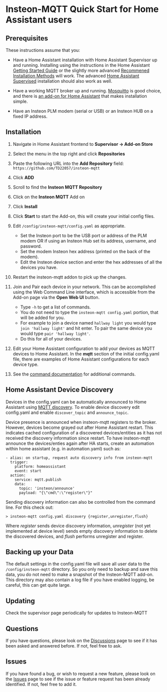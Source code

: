 # Insteon-MQTT Quick Start for Home Assistant users

## Prerequisites

These instructions assume that you:

- Have a Home Assistant installation with Home Assistant Supervisor up and
  running.  Installing using the instructions in the Home Assistant
  [Getting Started Guide](https://www.home-assistant.io/getting-started/)
  or the slightly more advanced
  [Recommened Installation Methods](https://www.home-assistant.io/docs/installation/#recommended)
  will work.  The advanced
  [Home Assistant Supervised](https://github.com/home-assistant/supervised-installer)
  installation should also work as well.

- Have a working MQTT broker up and running.
  [Mosquitto](https://mosquitto.org/) is good choice, and there is [an add-on
  for Home Assistant](https://www.home-assistant.io/addons/mosquitto/) that
  makes installation simple.

- Have an Insteon PLM modem (serial or USB) or an Insteon HUB on a fixed IP
  address.

## Installation

1. Navigate in Home Assistant frontend to __Supervisor -> Add-on Store__
2. Select the menu in the top right and click __Repositories__
3. Paste the following URL into the __Add Repository__ field:
   `https://github.com/TD22057/insteon-mqtt`
4. Click __ADD__
5. Scroll to find the __Insteon MQTT Repository__
6. Click on the __Insteon MQTT__ Add on
7. Click __Install__
8. Click __Start__ to start the Add-on, this will create your initial config
   files.
9. Edit `/config/insteon-mqtt/config.yaml` as appropriate.

   - Set the Insteon port to be the USB port or address of the PLM modem OR
     if using an Insteon Hub set its address, username, and password.
   - Set the modem Insteon hex address (printed on the back of the modem).
   - Edit the Insteon device section and enter the hex addresses of all
     the devices you have.

10. Restart the insteon-mqtt addon to pick up the changes.
11. Join and Pair each device in your network.  This can be accomplished
    using the Web Command Line interface, which is accessible from the Add-on
    page via the __Open Web UI__ button.

    - Type `-h` to get a list of commands.
    - You do not need to type the `insteon-mqtt config.yaml` portion, that will
    be added for you.
    - For example to join a device named `hallway light` you would type
    `join 'hallway light'` and hit enter.  To pair the same device you would
    type `pair 'hallway light'`.
    - Do this for all of your devices.
12. Edit your Home Assistant configuration to add your devices as MQTT devices
    to Home Assistant.  In the __mqtt__ section of the initial config.yaml
    file, there are examples of Home Assistant configurations for each device
    type.
13. See the [command documentation](mqtt.md) for additional commands.

## Home Assistant Device Discovery

Devices in the config.yaml can be automatically announced to Home Assistant using 
   [MQTT discovery](https://www.home-assistant.io/docs/mqtt/discovery/).
To enable device discovery edit config.yaml and enable ```discover_topic``` 
and ```announce_topic```. 

Device presence is announced when insteon-mqtt registers to the broker.
However, devices become grayed out after Home Assistant restart.
This indicates cached configuration of a discovered devices/entities
as it has not received the discovery information since restart. 
To have insteon-mqtt announce the devices/enties again after HA starts, create an automation 
within home assistant (e.g. in automation.yaml) such as: 

~~~
- alias: on startup, request auto discovery info from insteon-mqtt 
  trigger:
    platform: homeassistant
    event: start
  action:
    service: mqtt.publish
    data: 
      topic: 'insteon/announce'
      payload: "{\"cmd\":\"register\"}"
~~~

Sending discovery information can also be controlled from the command line. 
For this check out: 

~~~
> insteon-mqtt config.yaml discovery {register,unregister,flush}
~~~

Where *register* sends device discovery information, *unregister* (not yet implemented at device 
level) sends empty discovery information to delete the discovered devices, 
and *flush* performs unregister and register. 

## Backing up your Data

The default settings in the config.yaml file will save all user data to the
`/config/insteon-mqtt` directory.  So you only need to backup and save this
data, you do not need to make a snapshot of the Insteon-MQTT add-on.  This
directory may also contain a log file if you have enabled logging,
be careful, this can get quite large.

## Updating

Check the supervisor page periodically for updates to Insteon-MQTT

## Questions

If you have questions, please look on the
[Discussions](https://github.com/TD22057/insteon-mqtt/discussions) page
to see if it has been asked and answered before.  If not, feel free to ask.

## Issues

If you have found a bug, or wish to request a new feature, please look on the
[Issues](https://github.com/TD22057/insteon-mqtt/issues) page to see if the
issue or feature request has been already identified.  If not, feel free to
add it.
